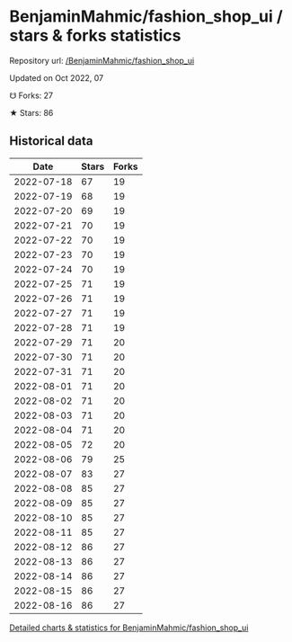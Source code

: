 # BenjaminMahmic/fashion_shop_ui / stars & forks statistics

Repository url: [/BenjaminMahmic/fashion_shop_ui](https://github.com/BenjaminMahmic/fashion_shop_ui)

Updated on Oct 2022, 07

☋ Forks: 27

★ Stars: 86

## Historical data
| Date | Stars | Forks |
|------|-------|-------|
| 2022-07-18 | 67 | 19 | 
| 2022-07-19 | 68 | 19 | 
| 2022-07-20 | 69 | 19 | 
| 2022-07-21 | 70 | 19 | 
| 2022-07-22 | 70 | 19 | 
| 2022-07-23 | 70 | 19 | 
| 2022-07-24 | 70 | 19 | 
| 2022-07-25 | 71 | 19 | 
| 2022-07-26 | 71 | 19 | 
| 2022-07-27 | 71 | 19 | 
| 2022-07-28 | 71 | 19 | 
| 2022-07-29 | 71 | 20 | 
| 2022-07-30 | 71 | 20 | 
| 2022-07-31 | 71 | 20 | 
| 2022-08-01 | 71 | 20 | 
| 2022-08-02 | 71 | 20 | 
| 2022-08-03 | 71 | 20 | 
| 2022-08-04 | 71 | 20 | 
| 2022-08-05 | 72 | 20 | 
| 2022-08-06 | 79 | 25 | 
| 2022-08-07 | 83 | 27 | 
| 2022-08-08 | 85 | 27 | 
| 2022-08-09 | 85 | 27 | 
| 2022-08-10 | 85 | 27 | 
| 2022-08-11 | 85 | 27 | 
| 2022-08-12 | 86 | 27 | 
| 2022-08-13 | 86 | 27 | 
| 2022-08-14 | 86 | 27 | 
| 2022-08-15 | 86 | 27 | 
| 2022-08-16 | 86 | 27 | 


[Detailed charts & statistics for BenjaminMahmic/fashion_shop_ui](https://reviewgithub.com/rep/BenjaminMahmic/fashion_shop_ui)
